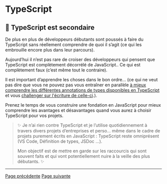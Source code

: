 # TypeScript

## 🙊 TypeScript est secondaire

De plus en plus de développeurs débutants sont poussés à faire du TypeScript sans réellement comprendre de quoi il s’agit (ce qui les embrouille encore plus dans leur parcours).

Aujourd’hui il n’est pas rare de croiser des développeurs qui pensent que TypeScript est complètement décorrélé de JavaScript.. Ce qui est complètement faux (c’est même tout le contraire).

Il est important d’apprendre les choses dans le bon ordre… (ce qui ne veut pas dire que vous ne pouvez pas vous entraîner en parallèle [à mieux comprendre les différentes annotations de types disponibles en TypeScript](https://2ality.com/2018/04/type-notation-typescript.html) et vous [challenger sur l'écriture de celle-ci](https://github.com/type-challenges/type-challenges).).

Prenez le temps de vous construire une fondation en JavaScript pour mieux comprendre les avantages et désavantages quand vous aurez à choisir TypeScript pour vos projets.

> ✨ Je n’ai rien contre TypeScript et je l’utilise quotidiennement à travers divers projets d’entreprises et perso… même dans le cadre de projets purement écrits en JavaScript : TypeScript  reste omniprésent (VS Code, Définition de types, JSDoc …).
>
> Mon objectif est de mettre en garde sur les raccourcis qui sont souvent faits et qui vont potentiellement nuire à la veille des plus débutants. ✨

---
[Page précédente](./introduction.md)
[Page suivante](./ressources.md)
